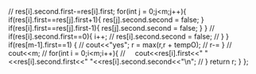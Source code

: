 // res[i].second.first-=res[i].first;
for(int j = 0;j<m;j++){
if(res[i].first==res[j].first+1){
res[j].second.second = false;
}
if(res[i].first==res[j].first-1){
res[j].second.second = false;
}
}
// if(res[i].second.first==0){
i++;
// res[i].second.second = false;
// }
}
if(res[m-1].first==1) {
// cout<<"yes";
r = max(r,r + tempO);
// r-=
}
// cout<<m;
// for(int i = 0;i<m;i++){
//     cout<<res[i].first<<" "<<res[i].second.first<<" "<<res[i].second.second<<"\n";
// }
return r;
}
};
```